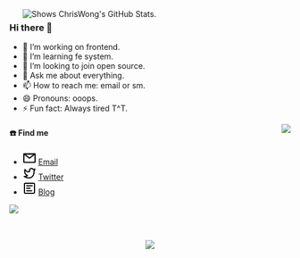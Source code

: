 
<a href="https://github.com/pulls?q=author%3Acwanii66">
  <picture>
    <source media="(prefers-color-scheme: dark)" srcset="https://github-stats.liuli.lol/api?username=cwanii66&theme=vue-dark&show_icons=true&include_all_commits=true&count_private=true">
    <img alt="Shows ChrisWong's GitHub Stats." align="right" width="480px" src="https://github-stats.liuli.lol/api?username=cwanii66&theme=vue&show_icons=true&include_all_commits=true&count_private=true">
  </picture>
</a>

### Hi there 👋

<!--
**cwanii66/cwanii66** is a ✨ _special_ ✨ repository because its `README.md` (this file) appears on your GitHub profile.

Here are some ideas to get you started:
-->
- 🔭 I’m working on frontend.
- 🌱 I’m learning fe system.
- 👯 I’m looking to join open source.
- 💬 Ask me about everything.
- 📫 How to reach me: email or sm.
- 😄 Pronouns: ooops.
- ⚡ Fun fact: Always tired T^T.


<a href="https://github.com/cwanii66">
  <img align="right" src="https://metrics.lecoq.io/cwanii66?template=classic&base.activity=0&base.community=0&base.repositories=0&base.metadata=0&isocalendar=1&base=header%2C%20activity%2C%20community%2C%20repositories%2C%20metadata&base.indepth=false&base.hireable=false&isocalendar=false&isocalendar.duration=full-year&config.timezone=Asia%2FShanghai">
</a>


#### ☎️ Find me

- <img src="./pics/mail.svg"> [Email](mailto:hi@wh18710455626@gmail.com)
- <img src="./pics/twitter.svg"> [Twitter](https://twitter.com/cwanii66)
- <img src="./pics/article.svg"> [Blog](https://cwanii66.netlify.app/)

<!-- GitHub Activity Graph -->
<div>
  <img width="300px" src="https://activity-graph.herokuapp.com/graph?username=cwanii66&theme=xcode&bg_color=FF000000&hide_border=true" />
</div>


<p>&nbsp;&nbsp;</p>
<div align="center"><img src="https://cdn.jsdelivr.net/gh/sun0225SUN/sun0225SUN/contribution-snake/github-contribution-grid-snake.svg" /></div>
